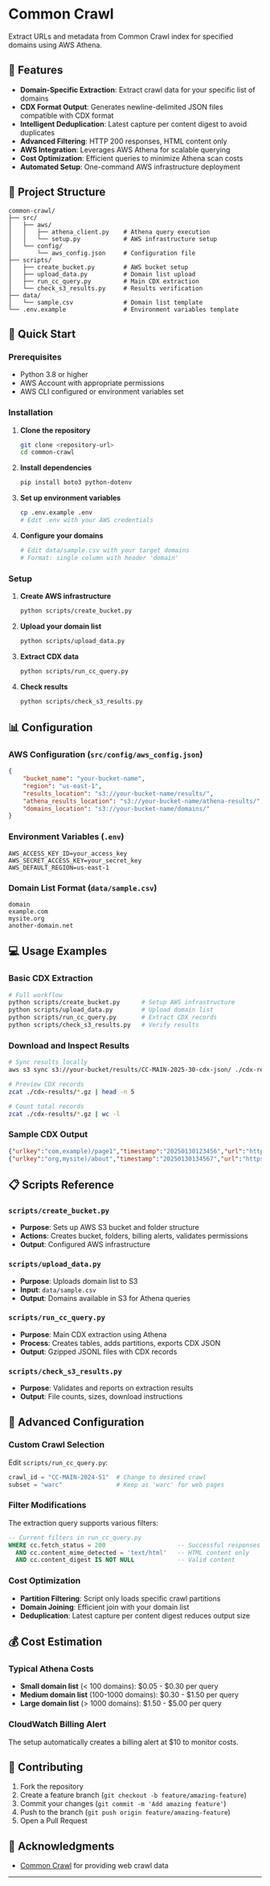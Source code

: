 # Common Crawl

Extract URLs and metadata from Common Crawl index for specified domains using AWS Athena. 

## 🌟 Features

-   **Domain-Specific Extraction**: Extract crawl data for your specific list of domains
-   **CDX Format Output**: Generates newline-delimited JSON files compatible with CDX format
-   **Intelligent Deduplication**: Latest capture per content digest to avoid duplicates
-   **Advanced Filtering**: HTTP 200 responses, HTML content only
-   **AWS Integration**: Leverages AWS Athena for scalable querying
-   **Cost Optimization**: Efficient queries to minimize Athena scan costs
-   **Automated Setup**: One-command AWS infrastructure deployment

## 📁 Project Structure

```
common-crawl/
├── src/
│   ├── aws/
│   │   ├── athena_client.py    # Athena query execution
│   │   └── setup.py            # AWS infrastructure setup
│   └── config/
│       └── aws_config.json     # Configuration file
├── scripts/
│   ├── create_bucket.py        # AWS bucket setup
│   ├── upload_data.py          # Domain list upload
│   ├── run_cc_query.py         # Main CDX extraction
│   └── check_s3_results.py     # Results verification
├── data/
│   └── sample.csv              # Domain list template
└── .env.example                # Environment variables template
```

## 🚀 Quick Start

### Prerequisites

-   Python 3.8 or higher
-   AWS Account with appropriate permissions
-   AWS CLI configured or environment variables set

### Installation

1. **Clone the repository**

    ```bash
    git clone <repository-url>
    cd common-crawl
    ```

2. **Install dependencies**

    ```bash
    pip install boto3 python-dotenv
    ```

3. **Set up environment variables**

    ```bash
    cp .env.example .env
    # Edit .env with your AWS credentials
    ```

4. **Configure your domains**
    ```bash
    # Edit data/sample.csv with your target domains
    # Format: single column with header 'domain'
    ```

### Setup

1. **Create AWS infrastructure**

    ```bash
    python scripts/create_bucket.py
    ```

2. **Upload your domain list**

    ```bash
    python scripts/upload_data.py
    ```

3. **Extract CDX data**

    ```bash
    python scripts/run_cc_query.py
    ```

4. **Check results**
    ```bash
    python scripts/check_s3_results.py
    ```

## 📊 Configuration

### AWS Configuration (`src/config/aws_config.json`)

```json
{
    "bucket_name": "your-bucket-name",
    "region": "us-east-1",
    "results_location": "s3://your-bucket-name/results/",
    "athena_results_location": "s3://your-bucket-name/athena-results/",
    "domains_location": "s3://your-bucket-name/domains/"
}
```

### Environment Variables (`.env`)

```env
AWS_ACCESS_KEY_ID=your_access_key
AWS_SECRET_ACCESS_KEY=your_secret_key
AWS_DEFAULT_REGION=us-east-1
```

### Domain List Format (`data/sample.csv`)

```csv
domain
example.com
mysite.org
another-domain.net
```

## 💻 Usage Examples

### Basic CDX Extraction

```bash
# Full workflow
python scripts/create_bucket.py      # Setup AWS infrastructure
python scripts/upload_data.py        # Upload domain list
python scripts/run_cc_query.py       # Extract CDX records
python scripts/check_s3_results.py   # Verify results
```

### Download and Inspect Results

```bash
# Sync results locally
aws s3 sync s3://your-bucket/results/CC-MAIN-2025-30-cdx-json/ ./cdx-results/

# Preview CDX records
zcat ./cdx-results/*.gz | head -n 5

# Count total records
zcat ./cdx-results/*.gz | wc -l
```

### Sample CDX Output

```json
{"urlkey":"com,example)/page1","timestamp":"20250130123456","url":"https://example.com/page1","mime":"text/html","mime-detected":"text/html","status":"200","digest":"sha1:ABC123...","length":"2048","offset":"12345","filename":"CC-MAIN-20250130-120000-warc.gz","languages":"en","encoding":"utf-8"}
{"urlkey":"org,mysite)/about","timestamp":"20250130134567","url":"https://mysite.org/about","mime":"text/html","mime-detected":"text/html","status":"200","digest":"sha1:DEF456...","length":"1536","offset":"67890","filename":"CC-MAIN-20250130-130000-warc.gz","languages":"en","encoding":"utf-8"}
```

## 📋 Scripts Reference

### `scripts/create_bucket.py`

-   **Purpose**: Sets up AWS S3 bucket and folder structure
-   **Actions**: Creates bucket, folders, billing alerts, validates permissions
-   **Output**: Configured AWS infrastructure

### `scripts/upload_data.py`

-   **Purpose**: Uploads domain list to S3
-   **Input**: `data/sample.csv`
-   **Output**: Domains available in S3 for Athena queries

### `scripts/run_cc_query.py`

-   **Purpose**: Main CDX extraction using Athena
-   **Process**: Creates tables, adds partitions, exports CDX JSON
-   **Output**: Gzipped JSONL files with CDX records

### `scripts/check_s3_results.py`

-   **Purpose**: Validates and reports on extraction results
-   **Output**: File counts, sizes, download instructions

## 🔧 Advanced Configuration

### Custom Crawl Selection

Edit `scripts/run_cc_query.py`:

```python
crawl_id = "CC-MAIN-2024-51"  # Change to desired crawl
subset = "warc"               # Keep as 'warc' for web pages
```

### Filter Modifications

The extraction query supports various filters:

```sql
-- Current filters in run_cc_query.py
WHERE cc.fetch_status = 200                    -- Successful responses only
  AND cc.content_mime_detected = 'text/html'   -- HTML content only
  AND cc.content_digest IS NOT NULL            -- Valid content
```

### Cost Optimization

-   **Partition Filtering**: Script only loads specific crawl partitions
-   **Domain Joining**: Efficient join with your domain list
-   **Deduplication**: Latest capture per content digest reduces output size

## 💰 Cost Estimation

### Typical Athena Costs

-   **Small domain list** (< 100 domains): $0.05 - $0.30 per query
-   **Medium domain list** (100-1000 domains): $0.30 - $1.50 per query
-   **Large domain list** (> 1000 domains): $1.50 - $5.00 per query

### CloudWatch Billing Alert

The setup automatically creates a billing alert at $10 to monitor costs.

## 🤝 Contributing

1. Fork the repository
2. Create a feature branch (`git checkout -b feature/amazing-feature`)
3. Commit your changes (`git commit -m 'Add amazing feature'`)
4. Push to the branch (`git push origin feature/amazing-feature`)
5. Open a Pull Request

## 🙏 Acknowledgments

-   [Common Crawl](https://commoncrawl.org/) for providing web crawl data

---

